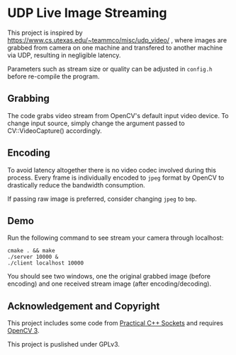 # UDP Live Image Streaming

This project is inspired by https://www.cs.utexas.edu/~teammco/misc/udp_video/ , where images are grabbed from camera on one machine and transfered to another machine via UDP, resulting in negligible latency.

Parameters such as stream size or quality can be adjusted in `config.h` before re-compile the program.

## Grabbing

The code grabs video stream from OpenCV's default input video device. To change input source, simply change the argument passed to CV::VideoCapture() accordingly.

## Encoding

To avoid latency altogether there is no video codec involved during this process. Every frame is individually encoded to `jpeg` format by OpenCV to drastically reduce the bandwidth consumption.

If passing raw image is preferred, consider changing `jpeg` to `bmp`.

## Demo

Run the following command to see stream your camera through localhost:
```
cmake . && make
./server 10000 &
./client localhost 10000
```

You should see two windows, one the original grabbed image (before encoding) and one received stream image (after encoding/decoding).

## Acknowledgement and Copyright
This project includes some code from [Practical C++ Sockets](http://cs.ecs.baylor.edu/~donahoo/practical/CSockets/practical/) and requires [OpenCV 3](http://opencv.org/).

This project is puslished under GPLv3.